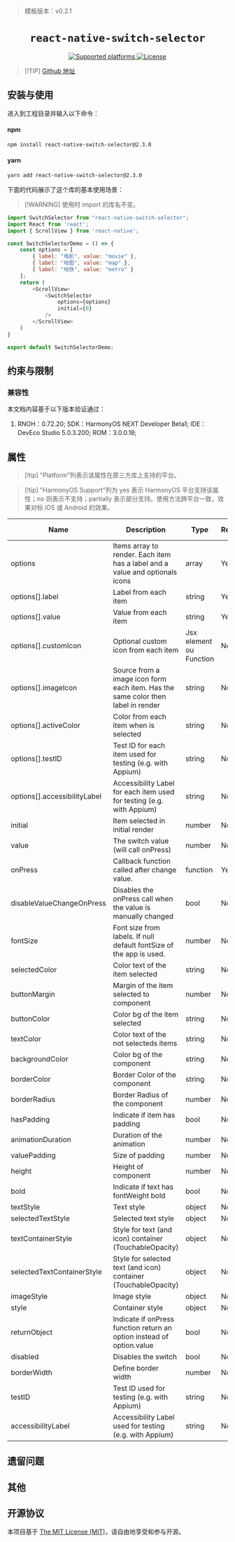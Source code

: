 <!-- {% raw %} -->
> 模板版本：v0.2.1

<p align="center">
  <h1 align="center"> <code>react-native-switch-selector</code> </h1>
</p>
<p align="center">
    <a href="https://github.com/App2Sales/react-native-switch-selector">
        <img src="https://img.shields.io/badge/platforms-android%20|%20ios%20|%20harmony%20-lightgrey.svg" alt="Supported platforms" />
    </a>
    <a href="https://github.com/App2Sales/react-native-switch-selector/blob/master/LICENSE">
        <img src="https://img.shields.io/badge/license-MIT-green.svg" alt="License" />
        <!-- <img src="https://img.shields.io/badge/license-Apache-blue.svg" alt="License" /> -->
    </a>
</p>



> [!TIP] [Github 地址](https://github.com/App2Sales/react-native-switch-selector)

## 安装与使用

进入到工程目录并输入以下命令：

<!-- tabs:start -->

#### **npm**

```bash
npm install react-native-switch-selector@2.3.0
```

#### **yarn**

```bash
yarn add react-native-switch-selector@2.3.0
```

<!-- tabs:end -->

下面的代码展示了这个库的基本使用场景：

> [!WARNING] 使用时 import 的库名不变。

```js
import SwitchSelector from "react-native-switch-selector";
import React from 'react';
import { ScrollView } from 'react-native';

const SwitchSelectorDemo = () => {
    const options = [
        { label: "电影", value: "movie" },
        { label: "地图", value: "map" },
        { label: "地铁", value: "metro" }
    ];
    return (
        <ScrollView>
            <SwitchSelector
                options={options}
                initial={0}
            />
        </ScrollView>
    )
}

export default SwitchSelectorDemo;
```

## 约束与限制

### 兼容性

本文档内容基于以下版本验证通过：

1. RNOH：0.72.20; SDK：HarmonyOS NEXT Developer Beta1; IDE：DevEco Studio 5.0.3.200; ROM：3.0.0.18;

## 属性

> [!tip] "Platform"列表示该属性在原三方库上支持的平台。

> [!tip] "HarmonyOS Support"列为 yes 表示 HarmonyOS 平台支持该属性；no 则表示不支持；partially 表示部分支持。使用方法跨平台一致，效果对标 iOS 或 Android 的效果。

| Name                         | Description                                                  | Type                     | Required | Platform    | HarmonyOS Support |
| ---------------------------- | ------------------------------------------------------------ | ------------------------ | -------- | ----------- | ----------------- |
| options                      | Items array to  render. Each item has a label and a value and optionals icons | array                    | Yes      | Android/IOS | Yes               |
| options[].label              | Label from  each item                                        | string                   | Yes      | Android/IOS | Yes               |
| options[].value              | Value  from each item                                        | string                   | Yes      | Android/IOS | Yes               |
| options[].customIcon         | Optional  custom icon from each item                         | Jsx  element ou Function | No       | Android/IOS | Yes               |
| options[].imageIcon          | Source  from a image icon form each item. Has the same color then label in render | string                   | No       | Android/IOS | Yes               |
| options[].activeColor        | Color  from each item when is selected                       | string                   | No       | Android/IOS | Yes               |
| options[].testID             | Test ID for each item used for testing (e.g. with Appium)    | string                   | No       | Android/IOS | Yes               |
| options[].accessibilityLabel | Accessibility Label for each item used for testing (e.g. with Appium) | string                   | No       | Android/IOS | Yes               |
| initial                      | Item  selected in initial render                             | number                   | No       | Android/IOS | Yes               |
| value                        | The  switch value (will call onPress)                        | number                   | No       | Android/IOS | Yes               |
| onPress                      | Callback  function called after change value.                | function                 | Yes      | Android/IOS | Yes               |
| disableValueChangeOnPress    | Disables  the onPress call when the value is manually changed | bool                     | No       | Android/IOS | Yes               |
| fontSize                     | Font  size from labels. If null default fontSize of the app is used. | number                   | No       | Android/IOS | Yes               |
| selectedColor                | Color  text of the item selected                             | string                   | No       | Android/IOS | Yes               |
| buttonMargin                 | Margin  of the item selected to component                    | number                   | No       | Android/IOS | Yes               |
| buttonColor                  | Color  bg of the item selected                               | string                   | No       | Android/IOS | Yes               |
| textColor                    | Color  text of the not selecteds items                       | string                   | No       | Android/IOS | Yes               |
| backgroundColor              | Color  bg of the component                                   | string                   | No       | Android/IOS | Yes               |
| borderColor                  | Border  Color of the component                               | string                   | No       | Android/IOS | Yes               |
| borderRadius                 | Border  Radius of the component                              | number                   | No       | Android/IOS | Yes               |
| hasPadding                   | Indicate  if item has padding                                | bool                     | No       | Android/IOS | Yes               |
| animationDuration            | Duration  of the animation                                   | number                   | No       | Android/IOS | Yes               |
| valuePadding                 | Size  of padding                                             | number                   | No       | Android/IOS | Yes               |
| height                       | Height  of component                                         | number                   | No       | Android/IOS | Yes               |
| bold                         | Indicate  if text has fontWeight bold                        | bool                     | No       | Android/IOS | Yes               |
| textStyle                    | Text  style                                                  | object                   | No       | Android/IOS | Yes               |
| selectedTextStyle            | Selected  text style                                         | object                   | No       | Android/IOS | Yes               |
| textContainerStyle           | Style  for text (and icon) container (TouchableOpacity)      | object                   | No       | Android/IOS | Yes               |
| selectedTextContainerStyle   | Style  for selected text (and icon) container (TouchableOpacity) | object                   | No       | Android/IOS | Yes               |
| imageStyle                   | Image  style                                                 | object                   | No       | Android/IOS | Yes               |
| style                        | Container  style                                             | object                   | No       | Android/IOS | Yes               |
| returnObject                 | Indicate  if onPress function return an option instead of option.value | bool                     | No       | Android/IOS | Yes               |
| disabled                     | Disables  the switch                                         | bool                     | No       | Android/IOS | Yes               |
| borderWidth                  | Define  border width                                         | number                   | No       | Android/IOS | Yes               |
| testID                       | Test ID used for testing (e.g. with Appium)                  | string                   | No       | Android/IOS | Yes               |
| accessibilityLabel           | Accessibility Label used for testing (e.g. with Appium)      | string                   | No       | Android/IOS | Yes               |

## 遗留问题

## 其他

## 开源协议

本项目基于 [The MIT License (MIT)](https://github.com/App2Sales/react-native-switch-selector/blob/master/LICENSE)，请自由地享受和参与开源。
<!-- {% endraw %} -->